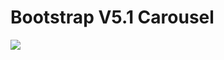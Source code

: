 <h1>Bootstrap V5.1 Carousel</h1>


<a href="https://bruxx-6243.github.io/Bootstrap.V5.1-Carousel/">
  <img src="https://user-images.githubusercontent.com/81830567/157081985-61606f49-7c15-427c-ae7e-8a5c8bcb94e2.png">
</a>
